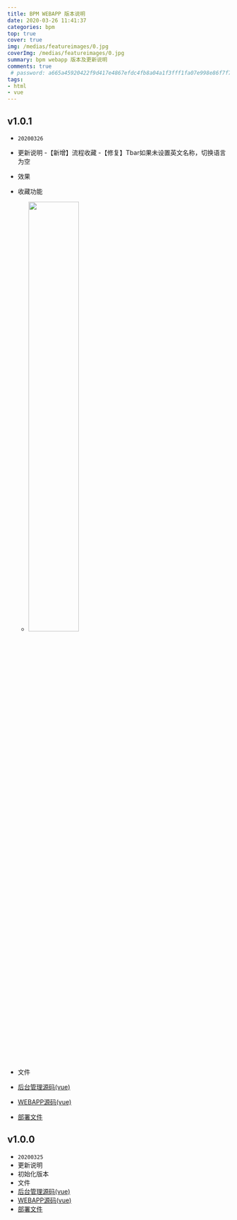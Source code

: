 ```yaml
---
title: BPM WEBAPP 版本说明
date: 2020-03-26 11:41:37
categories: bpm
top: true
cover: true
img: /medias/featureimages/0.jpg
coverImg: /medias/featureimages/0.jpg
summary: bpm webapp 版本及更新说明
comments: true
 # password: a665a45920422f9d417e4867efdc4fb8a04a1f3fff1fa07e998e86f7f7a27ae3
tags:
- html
- vue
---
```



## v1.0.1    
 - `20200326`
 - 更新说明
  -【新增】流程收藏
  -【修复】Tbar如果未设置英文名称，切换语言为空

 - 效果
  - 收藏功能
    -  <img src="http://www.linxueyang.cn/2020/03/26/bpmwebappversion/v1.0.1/image/1.gif" width="50%" height="50%" />
 - 文件
  - <a href="v1.0.1/appadmin.rar" target="_blank">后台管理源码(vue)</a>
  - <a href="v1.0.1/appsource.rar" target="_blank">WEBAPP源码(vue)</a>
  - <a href="v1.0.1/app.rar" target="_blank">部署文件</a>




## v1.0.0   
 - `20200325`
 - 更新说明
  - 初始化版本
 - 文件
  - <a href="v1.0.0/appadmin.rar" target="_blank">后台管理源码(vue)</a>
  - <a href="v1.0.0/appsource.rar" target="_blank">WEBAPP源码(vue)</a>
  - <a href="v1.0.0/app.rar" target="_blank">部署文件</a>
